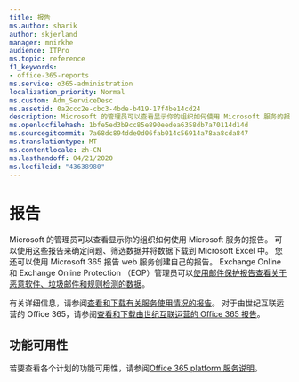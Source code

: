 ```yaml
---
title: 报告
ms.author: sharik
author: skjerland
manager: mnirkhe
audience: ITPro
ms.topic: reference
f1_keywords:
- office-365-reports
ms.service: o365-administration
localization_priority: Normal
ms.custom: Adm_ServiceDesc
ms.assetid: 0a2ccc2e-cbc3-4bde-b419-17f4be14cd24
description: Microsoft 的管理员可以查看显示你的组织如何使用 Microsoft 服务的报告。 可以使用这些报告来确定问题、筛选数据并将数据下载到 Microsoft Excel 中。 您还可以使用 Microsoft 365 报告 web 服务创建自己的报告。 Exchange Online 和 Exchange Online Protection （EOP）管理员可以使用邮件保护报告查看关于恶意软件、垃圾邮件和规则检测的数据。
ms.openlocfilehash: 1bfe5ed3b9cc85e890eedea6358db7a70114d14d
ms.sourcegitcommit: 7a68dc894dde0d06fab014c56914a78aa8cda847
ms.translationtype: MT
ms.contentlocale: zh-CN
ms.lasthandoff: 04/21/2020
ms.locfileid: "43638980"
---
```

# <a name="reports"></a>报告

Microsoft 的管理员可以查看显示你的组织如何使用 Microsoft 服务的报告。 可以使用这些报告来确定问题、筛选数据并将数据下载到 Microsoft Excel 中。 您还可以使用 Microsoft 365 报告 web 服务创建自己的报告。 Exchange Online 和 Exchange Online Protection （EOP）管理员可以[使用邮件保护报告查看关于恶意软件、垃圾邮件和规则检测的数据](https://go.microsoft.com/fwlink/p/?LinkId=401102)。
  
有关详细信息，请参阅[查看和下载有关服务使用情况的报告](https://go.microsoft.com/fwlink/p/?LinkID=270182)。 对于由世纪互联运营的 Office 365，请参阅[查看和下载由世纪互联运营的 Office 365 报告](https://go.microsoft.com/fwlink/?LinkID=733348&amp;clcid=0x409)。
  
## <a name="feature-availability"></a>功能可用性

若要查看各个计划的功能可用性，请参阅[Office 365 platform 服务说明](office-365-platform-service-description.md)。
  

